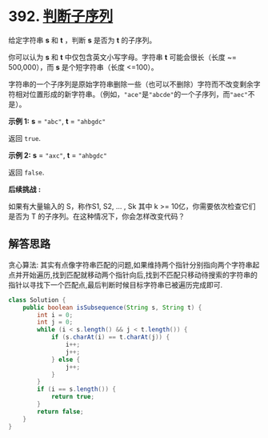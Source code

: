 # 392. [判断子序列](https://leetcode-cn.com/problems/is-subsequence/description/)

给定字符串 **s** 和 **t** ，判断 **s** 是否为 **t** 的子序列。

你可以认为 **s** 和 **t** 中仅包含英文小写字母。字符串 **t** 可能会很长（长度 ~= 500,000），而 **s** 是个短字符串（长度 <=100）。

字符串的一个子序列是原始字符串删除一些（也可以不删除）字符而不改变剩余字符相对位置形成的新字符串。（例如，`"ace"`是`"abcde"`的一个子序列，而`"aec"`不是）。

**示例 1:**
**s** = `"abc"`, **t** = `"ahbgdc"`

返回 `true`.

**示例 2:**
**s** = `"axc"`, **t** = `"ahbgdc"`

返回 `false`.

**后续挑战** **:**

如果有大量输入的 S，称作S1, S2, ... , Sk 其中 k >= 10亿，你需要依次检查它们是否为 T 的子序列。在这种情况下，你会怎样改变代码？

## 解答思路

贪心算法: 其实有点像字符串匹配的问题,如果维持两个指针分别指向两个字符串起点并开始遍历,找到匹配就移动两个指针向后,找到不匹配只移动待搜索的字符串的指针以寻找下一个匹配点,最后判断时候目标字符串已被遍历完成即可.

```java
class Solution {
    public boolean isSubsequence(String s, String t) {
        int i = 0;
        int j = 0;
        while (i < s.length() && j < t.length()) {
            if (s.charAt(i) == t.charAt(j)) {
                i++;
                j++;
            } else {
                j++;
            }
        }
        if (i == s.length()) {
            return true;
        }
        return false;
    }
}
```

